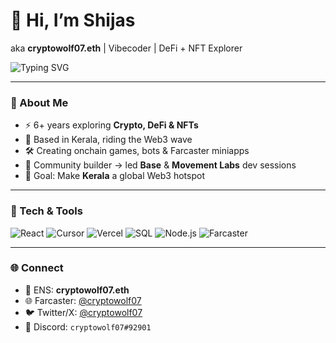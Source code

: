 # 🐺 Hi, I’m Shijas
aka **cryptowolf07.eth** | Vibecoder | DeFi + NFT Explorer

![Typing SVG](https://readme-typing-svg.demolab.com?font=Fira+Code&size=26&duration=4000&pause=800&color=22D3EE&width=800&lines=🌴+Building+Web3+from+Kerala;🚀+Onboarding+Web2+devs+into+Web3;🌀+6+Years+in+Crypto;🎯+Dream%3A+Kerala's+Web3+Leader)

---

### 🌊 About Me
- ⚡ 6+ years exploring **Crypto, DeFi & NFTs**
- 🌴 Based in Kerala, riding the Web3 wave
- 🛠️ Creating onchain games, bots & Farcaster miniapps
- 🧩 Community builder → led **Base** & **Movement Labs** dev sessions
- 🌟 Goal: Make **Kerala** a global Web3 hotspot

---

### 🔧 Tech & Tools
![React](https://img.shields.io/badge/-React-61DAFB?logo=react&logoColor=white)
![Cursor](https://img.shields.io/badge/-Cursor-000000?logo=cursor&logoColor=white)
![Vercel](https://img.shields.io/badge/-Vercel-000000?logo=vercel&logoColor=white)
![SQL](https://img.shields.io/badge/-SQL-4479A1?logo=sql&logoColor=white)
![Node.js](https://img.shields.io/badge/-Node.js-339933?logo=nodedotjs&logoColor=white)
![Farcaster](https://img.shields.io/badge/-Farcaster-6F3AFF?logoColor=white)

---


### 🌐 Connect
- 🌸 ENS: **cryptowolf07.eth**  
- 🌐 Farcaster: [@cryptowolf07](#)  
- 🐦 Twitter/X: [@cryptowolf07](#)  
- 💬 Discord: `cryptowolf07#92901`

